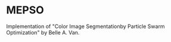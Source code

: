 # MEPSO
Implementation of "Color Image Segmentationby Particle Swarm Optimization" by Belle A. Van.
